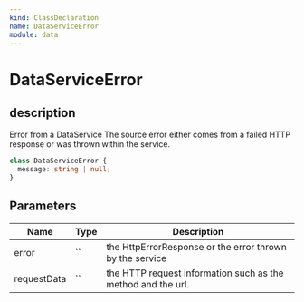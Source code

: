 ```yaml
---
kind: ClassDeclaration
name: DataServiceError
module: data
---
```


# DataServiceError

## description

Error from a DataService
The source error either comes from a failed HTTP response or was thrown within the service.

```ts
class DataServiceError {
  message: string | null;
}
```

## Parameters

| Name        | Type                                                              | Description |
| ----------- | ----------------------------------------------------------------- | ----------- |
| error       | `` | the HttpErrorResponse or the error thrown by the service     |
| requestData | `` | the HTTP request information such as the method and the url. |
